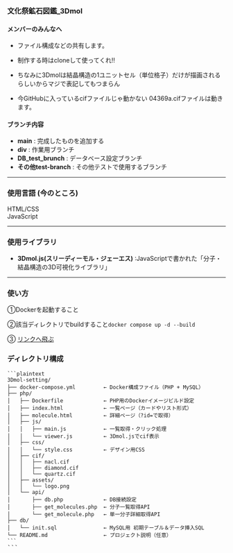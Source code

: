 ### 文化祭鉱石図鑑_3Dmol

#### メンバーのみんなへ
- ファイル構成などの共有します。
- 制作する時はcloneして使ってくれ!!

- ちなみに3Dmolは結晶構造の1ユニットセル（単位格子）だけが描画されるらしいからマジで表記してもつまらん
- 今GitHubに入っているcifファイルじゃ動かない 04369a.cifファイルは動きます。

#### ブランチ内容
- **main** : 完成したものを追加する
- **div** : 作業用ブランチ
- **DB_test_brunch** : データベース設定ブランチ
- **その他test-branch** : その他テストで使用するブランチ


--------

### 使用言語 (今のところ)
HTML/CSS <br>
JavaScript <br>

--------

### 使用ライブラリ

- **3Dmol.js(スリーディーモル・ジェーエス)** :JavaScriptで書かれた「分子・結晶構造の3D可視化ライブラリ」

--------

### 使い方

①Dockerを起動すること　<br>

②該当ディレクトリでbuildすること`docker compose up -d --build` <br>

③ [リンクへ飛ぶ](http://localhost:8080/)

### ディレクトリ構成

<pre><code>```plaintext
3Dmol-setting/
├── docker-compose.yml         ← Docker構成ファイル（PHP + MySQL）
├── php/
│   ├── Dockerfile             ← PHP用のDockerイメージビルド設定
│   ├── index.html             ← 一覧ページ（カードやリスト形式）
│   ├── molecule.html          ← 詳細ページ（?id=で取得）
│   ├── js/
│   │   ├── main.js            ← 一覧取得・クリック処理
│   │   └── viewer.js          ← 3Dmol.jsでcif表示
│   ├── css/
│   │   └── style.css          ← デザイン用CSS
│   ├── cif/
│   │   ├── nacl.cif
│   │   ├── diamond.cif
│   │   └── quartz.cif
│   ├── assets/
│   │   └── logo.png
│   └── api/
│       ├── db.php             ← DB接続設定
│       ├── get_molecules.php  ← 分子一覧取得API
│       └── get_molecule.php   ← 単一分子詳細取得API
├── db/
│   └── init.sql               ← MySQL用 初期テーブル＆データ挿入SQL
└── README.md                  ← プロジェクト説明（任意）
```
</code>```</pre>

